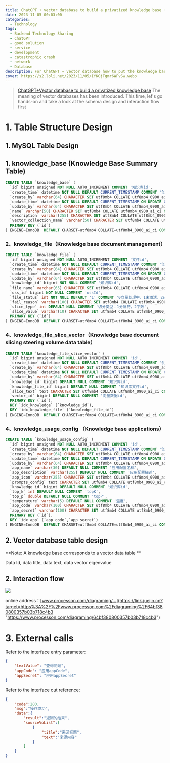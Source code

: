 ```yaml
---
title: ChatGPT + vector database to build a privatized knowledge base (II)
date: 2023-11-05 00:03:00
categories: 
  - Technology
tags: 
  - Backend Technology Sharing
  - ChatGPT
  - good solution
  - service
  - development
  - catastrophic crash
  - network
  - Database
description: For ChatGPT + vector database how to put the knowledge base on the ground to realize, how to use the vector database to build a privatized knowledge base, and provides examples of MySQL table design and vector database table design. Explained the interaction flow of the knowledge base and the interface for external calls
cover: https://s2.loli.net/2023/11/05/IYKOjTgmr6WFvSw.webp
---
```

> [ChatGPT+Vector database to build a privatized knowledge base](https://juejin.cn/post/7227079326594859068 "https://juejin.cn/post/7227079326594859068") The meaning of vector databases has been introduced.
This time, let's go hands-on and take a look at the schema design and interaction flow first

# 1. Table Structure Design

## 1. MySQL Table Design

## 1. knowledge_base (Knowledge Base Summary Table)

```sql
CREATE TABLE `knowledge_base` (
  `id` bigint unsigned NOT NULL AUTO_INCREMENT COMMENT '知识库id',
  `create_time` datetime NOT NULL DEFAULT CURRENT_TIMESTAMP COMMENT '创建时间',
  `create_by` varchar(64) CHARACTER SET utf8mb4 COLLATE utf8mb4_0900_ai_ci DEFAULT '' COMMENT '创建者',
  `update_time` datetime NOT NULL DEFAULT CURRENT_TIMESTAMP ON UPDATE CURRENT_TIMESTAMP COMMENT '修改时间',
  `update_by` varchar(64) CHARACTER SET utf8mb4 COLLATE utf8mb4_0900_ai_ci DEFAULT '' COMMENT '更新者',
  `name` varchar(50) CHARACTER SET utf8mb4 COLLATE utf8mb4_0900_ai_ci NOT NULL COMMENT '知识库名称',
  `description` varchar(255) CHARACTER SET utf8mb4 COLLATE utf8mb4_0900_ai_ci DEFAULT NULL COMMENT '知识库描述',
  `vector_collection_name` varchar(50) CHARACTER SET utf8mb4 COLLATE utf8mb4_0900_ai_ci DEFAULT NULL COMMENT '向量数据库的表名',
  PRIMARY KEY (`id`)
) ENGINE=InnoDB  DEFAULT CHARSET=utf8mb4 COLLATE=utf8mb4_0900_ai_ci COMMENT='知识库总表';
```

### 2、knowledge_file（Knowledge base document management）

```sql
CREATE TABLE `knowledge_file` (
  `id` bigint unsigned NOT NULL AUTO_INCREMENT COMMENT '文件id',
  `create_time` datetime NOT NULL DEFAULT CURRENT_TIMESTAMP COMMENT '创建时间',
  `create_by` varchar(64) CHARACTER SET utf8mb4 COLLATE utf8mb4_0900_ai_ci DEFAULT '' COMMENT '创建者',
  `update_time` datetime NOT NULL DEFAULT CURRENT_TIMESTAMP ON UPDATE CURRENT_TIMESTAMP COMMENT '修改时间',
  `update_by` varchar(64) CHARACTER SET utf8mb4 COLLATE utf8mb4_0900_ai_ci DEFAULT '' COMMENT '更新者',
  `knowledge_id` bigint NOT NULL COMMENT '知识库id',
  `file_name` varchar(65) CHARACTER SET utf8mb4 COLLATE utf8mb4_0900_ai_ci NOT NULL COMMENT '文件名',
  `oss_id` bigint NOT NULL COMMENT 'ossId',
  `file_status` int NOT NULL DEFAULT '1' COMMENT '0向量处理中，1未激活，2已完成，3失败',
  `fail_reason` varchar(100) CHARACTER SET utf8mb4 COLLATE utf8mb4_0900_ai_ci DEFAULT NULL COMMENT '失败原因',
  `slice_type` int DEFAULT NULL COMMENT '切分类型：1分隔符，2字数',
  `slice_value` varchar(10) CHARACTER SET utf8mb4 COLLATE utf8mb4_0900_ai_ci DEFAULT NULL COMMENT '切分规则数据',
  PRIMARY KEY (`id`)
) ENGINE=InnoDB  DEFAULT CHARSET=utf8mb4 COLLATE=utf8mb4_0900_ai_ci COMMENT='知识库文件管理';
```

### 4、knowledge_file_slice_vector（Knowledge base document slicing steering volume data table）

```sql
CREATE TABLE `knowledge_file_slice_vector` (
  `id` bigint unsigned NOT NULL AUTO_INCREMENT COMMENT 'id',
  `create_time` datetime NOT NULL DEFAULT CURRENT_TIMESTAMP COMMENT '创建时间',
  `create_by` varchar(64) CHARACTER SET utf8mb4 COLLATE utf8mb4_0900_ai_ci DEFAULT '' COMMENT '创建者',
  `update_time` datetime NOT NULL DEFAULT CURRENT_TIMESTAMP ON UPDATE CURRENT_TIMESTAMP COMMENT '修改时间',
  `update_by` varchar(64) CHARACTER SET utf8mb4 COLLATE utf8mb4_0900_ai_ci DEFAULT '' COMMENT '更新者',
  `knowledge_id` bigint DEFAULT NULL COMMENT '知识库id',
  `knowledge_file_id` bigint DEFAULT NULL COMMENT '知识库文件id',
  `slice_text` text CHARACTER SET utf8mb4 COLLATE utf8mb4_0900_ai_ci COMMENT '切片数据',
  `vector_id` bigint DEFAULT NULL COMMENT '向量数据id',
  PRIMARY KEY (`id`),
  KEY `idx_knowledge` (`knowledge_id`),
  KEY `idx_knpwledge_file` (`knowledge_file_id`)
) ENGINE=InnoDB  DEFAULT CHARSET=utf8mb4 COLLATE=utf8mb4_0900_ai_ci COMMENT='知识库文件切片转向量数据表';
```

### 4、knowledge_usage_config （Knowledge base applications）

```sql
CREATE TABLE `knowledge_usage_config` (
  `id` bigint unsigned NOT NULL AUTO_INCREMENT COMMENT 'id',
  `create_time` datetime NOT NULL DEFAULT CURRENT_TIMESTAMP COMMENT '创建时间',
  `create_by` varchar(64) CHARACTER SET utf8mb4 COLLATE utf8mb4_0900_ai_ci DEFAULT '' COMMENT '创建者',
  `update_time` datetime NOT NULL DEFAULT CURRENT_TIMESTAMP ON UPDATE CURRENT_TIMESTAMP COMMENT '修改时间',
  `update_by` varchar(64) CHARACTER SET utf8mb4 COLLATE utf8mb4_0900_ai_ci DEFAULT '' COMMENT '更新者',
  `app_name` varchar(30) DEFAULT NULL COMMENT '应用配置名称',
  `app_description` varchar(255) DEFAULT NULL COMMENT '应用配置描述',
  `app_icon` varchar(255) CHARACTER SET utf8mb4 COLLATE utf8mb4_0900_ai_ci DEFAULT NULL COMMENT '应用图标',
  `prompts_config` text CHARACTER SET utf8mb4 COLLATE utf8mb4_0900_ai_ci COMMENT 'prompts模板',
  `knowledge_id` bigint DEFAULT NULL COMMENT '知识库id',
  `top_k` int DEFAULT NULL COMMENT 'topK',
  `top_p` double DEFAULT NULL COMMENT 'topP',
  `temperature` varchar(5) DEFAULT NULL COMMENT '温度',
  `app_code` varchar(100) CHARACTER SET utf8mb4 COLLATE utf8mb4_0900_ai_ci DEFAULT NULL COMMENT 'appCode',
  `app_secret` varchar(100) CHARACTER SET utf8mb4 COLLATE utf8mb4_0900_ai_ci DEFAULT NULL COMMENT 'appSecret',
  PRIMARY KEY (`id`),
  KEY `idx_app` (`app_code`,`app_secret`)
) ENGINE=InnoDB  DEFAULT CHARSET=utf8mb4 COLLATE=utf8mb4_0900_ai_ci COMMENT='知识库应用';
```

## 2. Vector database table design

**Note: A knowledge base corresponds to a vector data table **

Data Id, data title, data text, data vector eigenvalue

## 2. Interaction flow

![](https://s2.loli.net/2023/11/05/1jLlQEKopi6WmPn.webp)

online address：[www.processon.com/diagraming/...](https://link.juejin.cn?target=https%3A%2F%2Fwww.processon.com%2Fdiagraming%2F64bf380800357b03b718c4b3 "https://www.processon.com/diagraming/64bf380800357b03b718c4b3")

# 3. External calls

Refer to the interface entry parameter:

```json
{
    "textValue": "查询问题",
    "appCode": "应用appCode",
    "appSecret": "应用appSecret"
}
```

Refer to the interface out reference:

```json
{
    "code":200,
    "msg":"操作成功",
    "data":{
        "result":"返回的结果",
        "sourceVoList":[
            {
                "title":"来源标题",
                "text":"来源内容"
            }
        ]
    }
}
```
